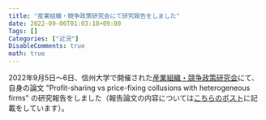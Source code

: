 ```yaml
---
title: "産業組織・競争政策研究会にて研究報告をしました"
date: 2022-09-06T01:03:18+09:00
Tags: []
Categories: ["近況"]
DisableComments: true
math: true
---
```


2022年9月5日〜6日、信州大学で開催された[産業組織・競争政策研究会](http://norick.sakura.ne.jp/iocp/iocp.html)にて、自身の論文 "Profit-sharing vs price-fixing collusions with heterogeneous firms" の研究報告をしました（報告論文の内容については[こちらのポスト](https://httrksk.github.io/jp/post/20211125/)に記載をしています）。<!--more-->
